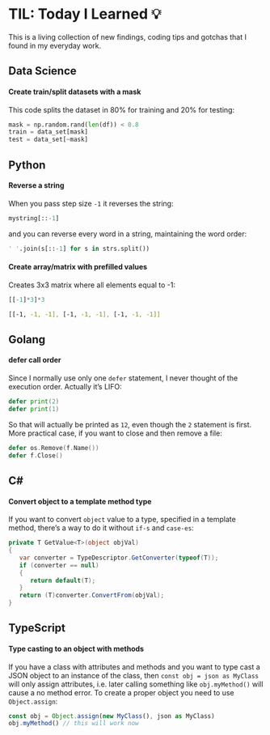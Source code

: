 # TIL: Today I Learned 💡

This is a living collection of new findings, coding tips and gotchas that I found in my everyday work.

## Data Science

#### Create train/split datasets with a mask

This code splits the dataset in 80% for training and 20% for testing:

```python
mask = np.random.rand(len(df)) < 0.8
train = data_set[mask]
test = data_set[~mask]
```

## Python

#### Reverse a string

When you pass step size `-1` it reverses the string:

```python
mystring[::-1]
```

and you can reverse every word in a string, maintaining the word order:

```python
' '.join(s[::-1] for s in strs.split())
```

#### Create array/matrix with prefilled values

Creates 3x3 matrix where all elements equal to -1:

```python
[[-1]*3]*3
```

```bash
[[-1, -1, -1], [-1, -1, -1], [-1, -1, -1]]
```


## Golang

#### defer call order

Since I normally use only one `defer` statement, I never thought of the execution order. Actually it’s LIFO:

```go
defer print(2)
defer print(1)
```

So that will actually be printed as `12`, even though the `2` statement is first. More practical case, if you want to close and then remove a file:
```go
defer os.Remove(f.Name())
defer f.Close()
```

## C#

#### Convert object to a template method type

If you want to convert `object` value to a type, specified in a template method, there’s a way to do it without `if-s` and `case-es`:

```csharp
private T GetValue<T>(object objVal)
{
   var converter = TypeDescriptor.GetConverter(typeof(T));
   if (converter == null)
   {
      return default(T);
   }
   return (T)converter.ConvertFrom(objVal);
}
```

## TypeScript

#### Type casting to an object with methods

If you have a class with attributes and methods and you want to type cast a JSON object to an instance of the class, then `const obj = json as MyClass` will only assign attributes, i.e. later calling something like `obj.myMethod()` will cause a no method error. To create a proper object you need to use `Object.assign`:

```typescript
const obj = Object.assign(new MyClass(), json as MyClass)
obj.myMethod() // this will work now
```

